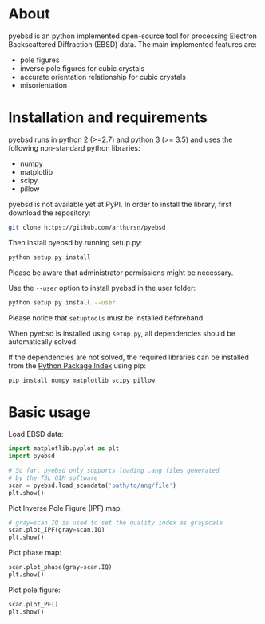 # About

pyebsd is an python implemented open-source tool for processing Electron Backscattered Diffraction (EBSD) data. The main implemented features are:

- pole figures
- inverse pole figures for cubic crystals
- accurate orientation relationship for cubic crystals
- misorientation

# Installation and requirements

pyebsd runs in python 2 (>=2.7) and python 3 (>= 3.5) and uses the following non-standard python libraries:

- numpy
- matplotlib
- scipy
- pillow

pyebsd is not available yet at PyPI. In order to install the library, first download the repository:

```bash
git clone https://github.com/arthursn/pyebsd
```

Then install pyebsd by running setup.py:

```bash
python setup.py install
```

Please be aware that administrator permissions might be necessary.

Use the `--user` option to install pyebsd in the user folder:

```bash
python setup.py install --user
```

Please notice that `setuptools` must be installed beforehand.

When pyebsd is installed using `setup.py`, all dependencies should be automatically solved.

If the dependencies are not solved, the required libraries can be installed from the [Python Package Index](https://pypi.org) using pip:

```bash
pip install numpy matplotlib scipy pillow
```
# Basic usage

Load EBSD data:

```python
import matplotlib.pyplot as plt
import pyebsd

# So far, pyebsd only supports loading .ang files generated
# by the TSL OIM software
scan = pyebsd.load_scandata('path/to/ang/file')
plt.show()
```

Plot Inverse Pole Figure (IPF) map:

```python
# gray=scan.IQ is used to set the quality index as grayscale
scan.plot_IPF(gray=scan.IQ)
plt.show()
```

Plot phase map:

```python
scan.plot_phase(gray=scan.IQ)
plt.show()
```

Plot pole figure:

```python
scan.plot_PF()
plt.show()
```